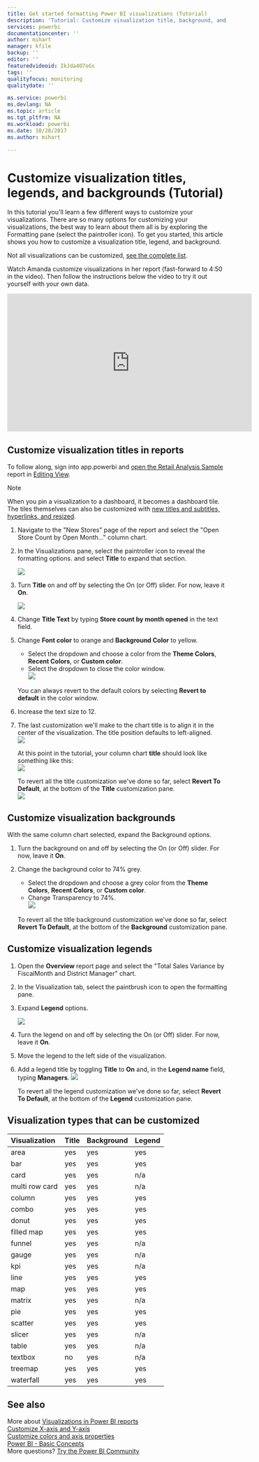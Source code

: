 ```yaml
---
title: Get started formatting Power BI visualizations (Tutorial)
description: 'Tutorial: Customize visualization title, background, and legend'
services: powerbi
documentationcenter: ''
author: mihart
manager: kfile
backup: ''
editor: ''
featuredvideoid: IkJda4O7oGs
tags: ''
qualityfocus: monitoring
qualitydate: ''

ms.service: powerbi
ms.devlang: NA
ms.topic: article
ms.tgt_pltfrm: NA
ms.workload: powerbi
ms.date: 10/28/2017
ms.author: mihart

---
```

# Customize visualization titles, legends, and backgrounds (Tutorial)
In this tutorial you'll learn a few different ways to customize your visualizations.   There are so many options for customizing your visualizations, the best way to learn about them all is by exploring the Formatting pane (select the paintroller icon).  To get you started, this article shows you how to customize a visualization title, legend, and background.  

Not all visualizations can be customized, [see the complete list](#list).  

Watch Amanda customize visualizations in her report (fast-forward to 4:50 in the video). Then follow the instructions below the video to try it out yourself with your own data.

<iframe width="560" height="315" src="https://www.youtube.com/embed/IkJda4O7oGs" frameborder="0" allowfullscreen></iframe>


## Customize visualization titles in reports
To follow along, sign into app.powerbi and [open the Retail Analysis Sample](sample-datasets.md) report in [Editing View](service-interact-with-a-report-in-editing-view.md).

> [!NOTE]
> When you pin a visualization to a dashboard, it becomes a dashboard tile.  The tiles themselves can also be customized with [new titles and subtitles, hyperlinks, and resized](service-dashboard-edit-tile.md).
> 
> 

1. Navigate to the "New Stores" page of the report and select the "Open Store Count by Open Month..." column chart.
2. In the Visualizations pane, select the paintroller icon to reveal the formatting options.  and select **Title** to expand that section.  
   
   ![](media/power-bi-visualization-customize-title-background-and-legend/power-bi-formatting-menu.png)
3. Turn  **Title** on and off by selecting the On (or Off) slider. For now, leave it **On**.  
   
   ![](media/power-bi-visualization-customize-title-background-and-legend/onoffslider.png)
4. Change **Title Text** by typing **Store count by month opened** in the text field.  
5. Change **Font color** to orange and **Background Color** to yellow.
   
   * Select the dropdown and choose a color from the **Theme Colors**, **Recent Colors**, or **Custom color**.
   * Select the dropdown to close the color window.  
     ![](media/power-bi-visualization-customize-title-background-and-legend/customizecolorpicker.png)
   
   You can always revert to the default colors by selecting **Revert to default** in the color window.
6. Increase the text size to 12.
7. The last customization we'll make to the chart title is to align it in the center of the visualization. The title position defaults to left-aligned.  
   ![](media/power-bi-visualization-customize-title-background-and-legend/customizealign.png)
   
    At this point in the tutorial, your column chart **title** should look like something like this:  
    ![](media/power-bi-visualization-customize-title-background-and-legend/tutorialprogress1.png)
   
    To revert all the title customization we've done so far, select **Revert To Default**, at the bottom of the **Title** customization pane.  
    ![](media/power-bi-visualization-customize-title-background-and-legend/revertall.png)

## Customize visualization backgrounds
With the same column chart selected, expand the Background options.

1. Turn the background on and off by selecting the On (or Off) slider. For now, leave it **On**.
2. Change the background color to 74% grey.
   
   * Select the dropdown and choose a grey color from the **Theme Colors**, **Recent Colors**, or **Custom color**.
   * Change Transparency to 74%.   
     ![](media/power-bi-visualization-customize-title-background-and-legend/power-bi-customize-background.png)
   
   To revert all the title background customization we've done so far, select **Revert To Default**, at the bottom of the **Background** customization pane.

## Customize visualization legends
1. Open the **Overview** report page and select the "Total Sales Variance by FiscalMonth and District Manager" chart.
2. In the Visualization tab, select the paintbrush icon to open the formatting pane.  
3. Expand **Legend** options.
   
      ![](media/power-bi-visualization-customize-title-background-and-legend/legend.png)
4. Turn the legend on and off by selecting the On (or Off) slider. For now, leave it **On**.
5. Move the legend to the left side of the visualization.    
6. Add a legend title by toggling **Title** to **On** and, in the **Legend name** field, typing **Managers**.
   ![](media/power-bi-visualization-customize-title-background-and-legend/legend-move.png)
   
   To revert all the legend customization we've done so far, select **Revert To Default**, at the bottom of the **Legend** customization pane.

<a name="list"></a>

## Visualization types that can be customized
| Visualization | Title | Background | Legend |
|:--- |:--- |:--- |:--- |
| area |yes |yes |yes |
| bar |yes |yes |yes |
| card |yes |yes |n/a |
| multi row card |yes |yes |n/a |
| column |yes |yes |yes |
| combo |yes |yes |yes |
| donut |yes |yes |yes |
| filled map |yes |yes |yes |
| funnel |yes |yes |n/a |
| gauge |yes |yes |n/a |
| kpi |yes |yes |n/a |
| line |yes |yes |yes |
| map |yes |yes |yes |
| matrix |yes |yes |n/a |
| pie |yes |yes |yes |
| scatter |yes |yes |yes |
| slicer |yes |yes |n/a |
| table |yes |yes |n/a |
| textbox |no |yes |n/a |
| treemap |yes |yes |yes |
| waterfall |yes |yes |yes |

## See also
More about [Visualizations in Power BI reports](power-bi-report-visualizations.md)  
[Customize X-axis and Y-axis](power-bi-visualization-customize-x-axis-and-y-axis.md)  
[Customize colors and axis properties](service-getting-started-with-color-formatting-and-axis-properties.md)  
[Power BI - Basic Concepts](service-basic-concepts.md)  
More questions? [Try the Power BI Community](http://community.powerbi.com/)

